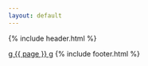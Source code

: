 ```yaml
---
layout: default
---
```


{% include header.html %}

<a href="/">g {{ page }} g</a>
{% include footer.html %}

